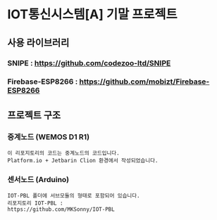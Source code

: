 # IOT통신시스템[A] 기말 프로젝트

## 사용 라이브러리
### SNIPE : https://github.com/codezoo-ltd/SNIPE
### Firebase-ESP8266 : https://github.com/mobizt/Firebase-ESP8266

## 프로젝트 구조
### 중계노드 (WEMOS D1 R1) 
    이 리포지토리의 코드는 중계노드의 코드입니다.
    Platform.io + Jetbarin Clion 환경에서 작성되었습니다.
### 센서노드 (Arduino) 
    IOT-PBL 폴더에 서브모듈의 형태로 포함되어 있습니다.
    리포지토리 IOT-PBL :
    https://github.com/MKSonny/IOT-PBL